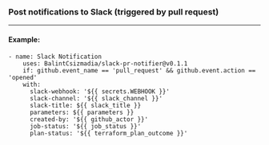 
### Post notifications to Slack (triggered by pull request)
---
#### Example:
```
- name: Slack Notification
    uses: BalintCsizmadia/slack-pr-notifier@v0.1.1
    if: github.event_name == 'pull_request' && github.event.action == 'opened'
    with:
      slack-webhook: '${{ secrets.WEBHOOK }}'
      slack-channel: '${{ slack_channel }}'
      slack-title: ${{ slack_title }}
      parameters: ${{ parameters }}
      created-by: '${{ github_actor }}'
      job-status: '${{ job_status }}'
      plan-status: '${{ terraform_plan_outcome }}'
```

